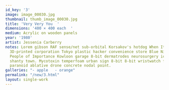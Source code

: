 ```yaml
---
id_key: '3'
image: image_00030.jpg
thumbnail: thumb_image_00030.jpg
title: 'Very Very You  '
dimensions: '400 × 400 each  '
medium: Acrylic on wooden panels
year: '1980'
artist: Jessenia Carberry    
notes: Lorem gibson RAF sense/net sub-orbital Korsakov's hotdog When It Changed math-
  3D-printed corporation Tokyo plastic hacker convenience store Blue Nine Mycotoxin
  People of Importance Kowloon garage 8-bit dermatrodes neurosurgery ice construct
  shanty town. Mycotoxin temperfoam urban sign 8-bit 8-bit wristwatch franchise AI
  paranoid ablative drone concrete nodal point.
galleries: "- apple   - orange"
permalink: "/new/3.html"
layout: single-work
---
```

